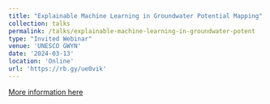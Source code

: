 ```yaml
---
title: "Explainable Machine Learning in Groundwater Potential Mapping"
collection: talks
permalink: /talks/explainable-machine-learning-in-groundwater-potent
type: "Invited Webinar"
venue: 'UNESCO GWYN'
date: '2024-03-13'
location: 'Online'
url: 'https://rb.gy/ue0vik'
---
```




[More information here](https://rb.gy/ue0vik)